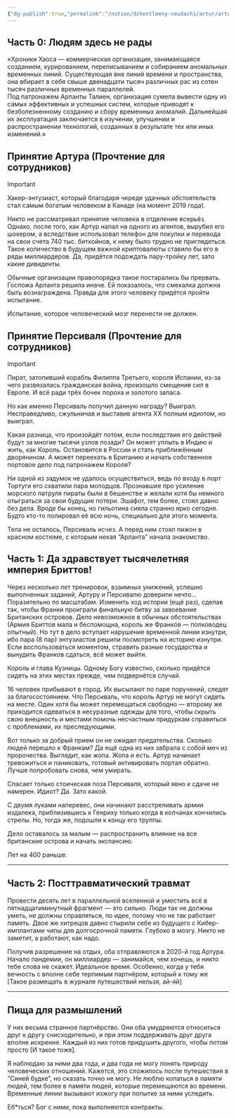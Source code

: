 ```yaml
---
{"dg-publish":true,"permalink":"/notion/dzhentlmeny-neudachi/artur/artur-hroniki-haosa/"}
---
```



## Часть 0: Людям здесь не рады

«Хроники Хаоса — коммерческая организация, занимающаяся созданием, курированием, переписыванием и собиранием аномальных временных линий. Существующая вне линий времени и пространства, она вбирает в себя свыше двенадцати тысяч различных рас из сотен тысяч различных временных параллелей.  
Под патронажем Арланты Талиен, организация сумела вывести одну из самых эффективных и успешных систем, которые приводят к безболезненному созданию и сбору временных аномалий. Дальнейшая их эксплуатация заключается в изучении, улучшении и распространении технологий, созданных в результате тех или иных изменений.»  

## Принятие Артура (Прочтение для сотрудников)

> [!important]  
> Хакер-энтузиаст, который благодаря череде удачных обстоятельств стал самым богатым человеком в Канаде (на момент 2019 года).  

Никто не рассматривал принятие человека в отделение всерьёз. Однако, после того, как Артур напал на одного из агентов, вырубил его шокером, а вследствие использовал телефон для покупки и перевода на свои счета 740 тыс. биткойнов, к нему было трудно не приглядеться. Такое количество в будущем важной криптовалюты ставило бы его в ряды миллиардеров. Да, придётся подождать пару-тройку лет, зато какие дивиденты.

Обычные организации правопорядка такое постарались бы прервать. Госпожа Арланта решила иначе. Ей показалось, что смекалка должна быть вознаграждена. Правда для этого человеку придётся пройти испытание.

Испытание, которое человеческий мозг перенести не должен.

## Принятие Персиваля (Прочтение для сотрудников)

> [!important]  
> Пират, затопивший корабль Филиппа Третьего, короля Испании, из-за чего развязалась гражданская война, произошло смещения сил в Европе. И всё ради трёх бочек пороха и золотого запаса.  

Но как именно Персиваль получил данную награду? Выиграл. Несправедливо, сжульничав и выставив агента ХХ полным идиотом, но выиграл.

Какая разница, что произойдёт потом, если последствия его действий будут за многие тысячи узлов позади? Он может уплыть в Индию и жить, как Король. Остановится в России и стать приближённым дворянином. А может переехать в Британию и начать собственное портовое дело под патронажем Короля?

Ни одной из задумок не удалось осуществиться, ведь по входу в порт Тортуги его схватили пара молодцов. Прознавшие про усиление морского патруля пираты были в бешенстве и желали хотя бы немного отыграться за свои будущие потери. Эшафот, тем более, стоял давно без дела. Вроде бы конец, но гильотина сияла странно ярко сегодня. Будто кто-то полировал её всю ночь, специально для этого момента.

Тела не осталось, Персиваль исчез. А перед ним стоял пижон в красном костюме, с которым некая “Арланта” начала знакомство.

## Часть 1: Да здравствует тысячелетняя империя Бриттов!

Через несколько лет тренировок, взаимных унижений, успешно выполненных заданий, Артуру и Персивалю доверили нечто… Поразительно по масштабам. Изменить ход истории (ещё раз), сделав так, чтобы Франки проиграли финальную битву за завоевание Британских островов. Дело невозможное в обычных обстоятельствах (Армия Бриттов мала и беспомощна, король же Франков — полководец опытный). Но тут в дело вступает нарушение временной линии изнутри, ибо пара (8 пар) энтузиастов решили посмотреть на историю изнутри. Если воспользоваться моментом, стравить разные государства и вынудить Франков сдаться, всё может выйти.

Король и глава Кузницы. Одному Богу известно, сколько придётся сидеть на этих местах прежде, чем подвернётся случай.

16 человек прибывают в город. Их высылают по паре поручений, следят за благосостоянием. Что Персиваль, что король Артур не могут сидеть на месте. Один хотя бы может перемещаться свободно — второму же приходится одеваться в несуразные одежды для того, чтобы скрыть свою внешность и местами помочь несчастным придуркам справиться с проблемами, их преследующими.

Вот только за добрый прием он не ожидал предательства. Сколько людей перешло к Франкам? Да ещё одна из них забрала с собой меч из пророчества. Выглядит, как жопа. Жопа и есть. Артур начинает тревожиться и паниковать, готовый активировать портал обратно. Лучше попробовать снова, чем умирать.

Спасает только стоическая поза Персиваля, который явно к сдаче не намерен. Идиот? Да. Зато какой.

С двумя луками наперевес, они начинают расстреливать армии издалека, приблизившись к Генриху только когда в колчанах кончились стрелы. Но, тогда же, подошли к концу его труппы.

  

Дело оставалось за малым — распространить влияние на все британские острова и начать экспансию.

Лет на 400 раньше.

---

## Часть 2: Посттравматический травмат

Провести десять лет в параллельной вселенной и уместить всё в пятнадцатиминутный фрагмент — это сильно. Люди так не должны уметь, не должны справляться, по идее, потому что не так работает память. Двое же хитрецов давно стырили себе из будущего с Кибер-имплантами чипы для долгосрочной памяти. Глубоко в мозгу. Никто не заметит, а работают, как надо.

Получив разрешение на отдых, оба отправляются в 2020-й год Артура. Начало пандемии, он миллиардер — занимайся, чем хочешь, и никто тебе слова не скажет. Идеальное время. Особенно, когда у тебя вечность с вполне себе терпимым партнёром, который к тому же [Такое размещать в журнале путешествий нельзя, ай-яй]

  

---

## Пища для размышлений

У них весьма странное партнёрство. Они оба умудряются относиться друг к другу снисходительно, и при этом поддерживать друг друга вполне искренне. Каждый из них готов придушить другого, чтобы потом просто [И такое тоже].

Я наблюдаю за ними два года, и два года не могу понять природу человеческих отношений. Кажется, это сложилось после путешествия в “Синей будке”, но сказать точно не могу. Не люблю копаться в памяти людей, тем более в памяти людей, которые перемещаются во времени. Временные линии вызывают изжогу при попытке за ними уследить.

Еб*ться? Бог с ними, пока выполняются контракты.